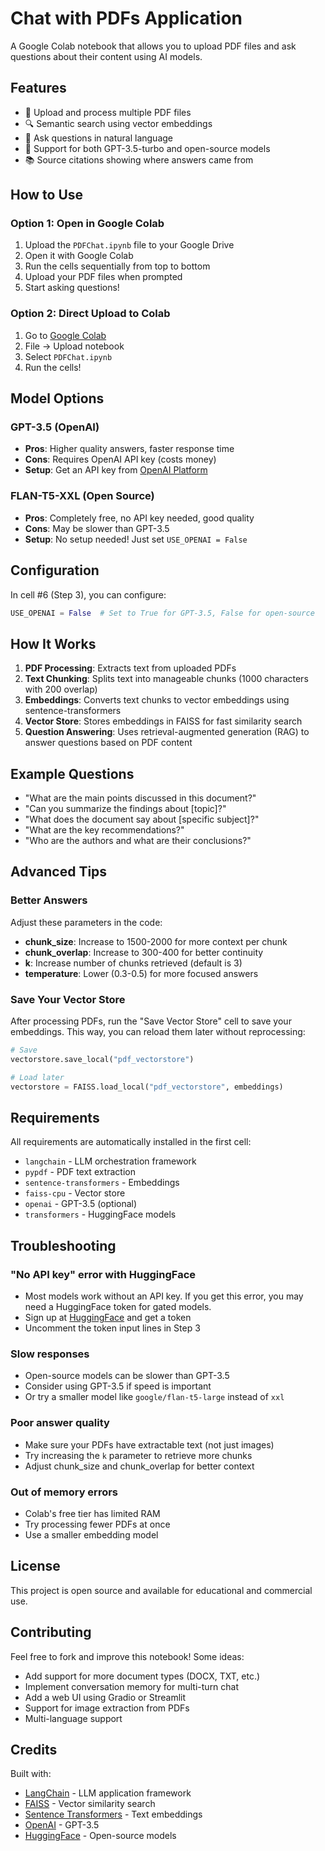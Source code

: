 # Chat with PDFs Application

A Google Colab notebook that allows you to upload PDF files and ask questions about their content using AI models.

## Features

- 📄 Upload and process multiple PDF files
- 🔍 Semantic search using vector embeddings
- 💬 Ask questions in natural language
- 🤖 Support for both GPT-3.5-turbo and open-source models
- 📚 Source citations showing where answers came from

## How to Use

### Option 1: Open in Google Colab

1. Upload the `PDFChat.ipynb` file to your Google Drive
2. Open it with Google Colab
3. Run the cells sequentially from top to bottom
4. Upload your PDF files when prompted
5. Start asking questions!

### Option 2: Direct Upload to Colab

1. Go to [Google Colab](https://colab.research.google.com/)
2. File → Upload notebook
3. Select `PDFChat.ipynb`
4. Run the cells!

## Model Options

### GPT-3.5 (OpenAI)
- **Pros**: Higher quality answers, faster response time
- **Cons**: Requires OpenAI API key (costs money)
- **Setup**: Get an API key from [OpenAI Platform](https://platform.openai.com/api-keys)

### FLAN-T5-XXL (Open Source)
- **Pros**: Completely free, no API key needed, good quality
- **Cons**: May be slower than GPT-3.5
- **Setup**: No setup needed! Just set `USE_OPENAI = False`

## Configuration

In cell #6 (Step 3), you can configure:

```python
USE_OPENAI = False  # Set to True for GPT-3.5, False for open-source
```

## How It Works

1. **PDF Processing**: Extracts text from uploaded PDFs
2. **Text Chunking**: Splits text into manageable chunks (1000 characters with 200 overlap)
3. **Embeddings**: Converts text chunks to vector embeddings using sentence-transformers
4. **Vector Store**: Stores embeddings in FAISS for fast similarity search
5. **Question Answering**: Uses retrieval-augmented generation (RAG) to answer questions based on PDF content

## Example Questions

- "What are the main points discussed in this document?"
- "Can you summarize the findings about [topic]?"
- "What does the document say about [specific subject]?"
- "What are the key recommendations?"
- "Who are the authors and what are their conclusions?"

## Advanced Tips

### Better Answers

Adjust these parameters in the code:

- **chunk_size**: Increase to 1500-2000 for more context per chunk
- **chunk_overlap**: Increase to 300-400 for better continuity
- **k**: Increase number of chunks retrieved (default is 3)
- **temperature**: Lower (0.3-0.5) for more focused answers

### Save Your Vector Store

After processing PDFs, run the "Save Vector Store" cell to save your embeddings. This way, you can reload them later without reprocessing:

```python
# Save
vectorstore.save_local("pdf_vectorstore")

# Load later
vectorstore = FAISS.load_local("pdf_vectorstore", embeddings)
```

## Requirements

All requirements are automatically installed in the first cell:

- `langchain` - LLM orchestration framework
- `pypdf` - PDF text extraction
- `sentence-transformers` - Embeddings
- `faiss-cpu` - Vector store
- `openai` - GPT-3.5 (optional)
- `transformers` - HuggingFace models

## Troubleshooting

### "No API key" error with HuggingFace
- Most models work without an API key. If you get this error, you may need a HuggingFace token for gated models.
- Sign up at [HuggingFace](https://huggingface.co/) and get a token
- Uncomment the token input lines in Step 3

### Slow responses
- Open-source models can be slower than GPT-3.5
- Consider using GPT-3.5 if speed is important
- Or try a smaller model like `google/flan-t5-large` instead of `xxl`

### Poor answer quality
- Make sure your PDFs have extractable text (not just images)
- Try increasing the `k` parameter to retrieve more chunks
- Adjust chunk_size and chunk_overlap for better context

### Out of memory errors
- Colab's free tier has limited RAM
- Try processing fewer PDFs at once
- Use a smaller embedding model

## License

This project is open source and available for educational and commercial use.

## Contributing

Feel free to fork and improve this notebook! Some ideas:
- Add support for more document types (DOCX, TXT, etc.)
- Implement conversation memory for multi-turn chat
- Add a web UI using Gradio or Streamlit
- Support for image extraction from PDFs
- Multi-language support

## Credits

Built with:
- [LangChain](https://www.langchain.com/) - LLM application framework
- [FAISS](https://github.com/facebookresearch/faiss) - Vector similarity search
- [Sentence Transformers](https://www.sbert.net/) - Text embeddings
- [OpenAI](https://openai.com/) - GPT-3.5
- [HuggingFace](https://huggingface.co/) - Open-source models

